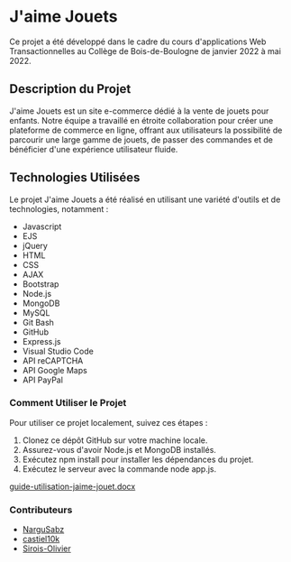 # J'aime Jouets

Ce projet a été développé dans le cadre du cours d'applications Web Transactionnelles au Collège de Bois-de-Boulogne de janvier 2022 à mai 2022.

## Description du Projet

J'aime Jouets est un site e-commerce dédié à la vente de jouets pour enfants. Notre équipe a travaillé en étroite collaboration pour créer une plateforme de commerce en ligne, offrant aux utilisateurs la possibilité de parcourir une large gamme de jouets, de passer des commandes et de bénéficier d'une expérience utilisateur fluide.

## Technologies Utilisées

Le projet J'aime Jouets a été réalisé en utilisant une variété d'outils et de technologies, notamment :

* Javascript
* EJS
* jQuery
* HTML
* CSS
* AJAX
* Bootstrap
* Node.js
* MongoDB
* MySQL
* Git Bash
* GitHub
* Express.js
* Visual Studio Code
* API reCAPTCHA
* API Google Maps
* API PayPal

### Comment Utiliser le Projet

Pour utiliser ce projet localement, suivez ces étapes :
1. Clonez ce dépôt GitHub sur votre machine locale.
2. Assurez-vous d'avoir Node.js et MongoDB installés.
3. Exécutez npm install pour installer les dépendances du projet.
4. Exécutez le serveur avec la commande node app.js.
   
[guide-utilisation-jaime-jouet.docx](https://github.com/NarguSabz/JaimeJouets/files/12655378/guide-utilisation-jaime-jouet.docx)

### Contributeurs
* [NarguSabz](https://github.com/NarguSabz)
* [castiel10k](https://github.com/castiel10k)
* [Sirois-Olivier](https://github.com/Sirois-Olivier)
